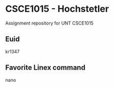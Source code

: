# CSCE1015 - Hochstetler
Assignment repository for UNT CSCE1015

## Euid
kr1347

## Favorite Linex command
nano
